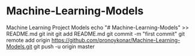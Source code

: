# Machine-Learning-Models
Machine Learning Project Models
echo "# Machine-Learning-Models" >> README.md
git init
git add README.md
git commit -m "first commit"
git remote add origin https://github.com/pronoykonar/Machine-Learning-Models.git
git push -u origin master
